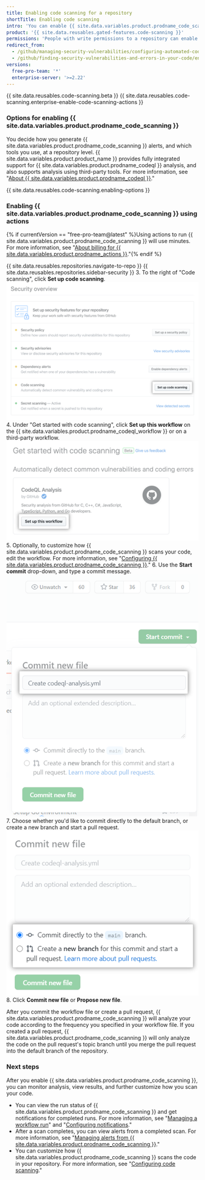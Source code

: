```yaml
---
title: Enabling code scanning for a repository
shortTitle: Enabling code scanning
intro: 'You can enable {{ site.data.variables.product.prodname_code_scanning }} for your project''s repository.'
product: '{{ site.data.reusables.gated-features.code-scanning }}'
permissions: 'People with write permissions to a repository can enable {{ site.data.variables.product.prodname_code_scanning }} for the repository.'
redirect_from:
  - /github/managing-security-vulnerabilities/configuring-automated-code-scanning
  - /github/finding-security-vulnerabilities-and-errors-in-your-code/enabling-code-scanning
versions:
  free-pro-team: '*'
  enterprise-server: '>=2.22'
---
```


{{ site.data.reusables.code-scanning.beta }}
{{ site.data.reusables.code-scanning.enterprise-enable-code-scanning-actions }}

### Options for enabling {{ site.data.variables.product.prodname_code_scanning }}

You decide how you generate {{ site.data.variables.product.prodname_code_scanning }} alerts, and which tools you use, at a repository level. {{ site.data.variables.product.product_name }} provides fully integrated support for {{ site.data.variables.product.prodname_codeql }} analysis, and also supports analysis using third-party tools. For more information, see "[About {{ site.data.variables.product.prodname_codeql }}](/github/finding-security-vulnerabilities-and-errors-in-your-code/about-code-scanning#about-codeql)."

{{ site.data.reusables.code-scanning.enabling-options }}

### Enabling {{ site.data.variables.product.prodname_code_scanning }} using actions

{% if currentVersion == "free-pro-team@latest" %}Using actions to run {{ site.data.variables.product.prodname_code_scanning }} will use minutes. For more information, see "[About billing for {{ site.data.variables.product.prodname_actions }}](/github/setting-up-and-managing-billing-and-payments-on-github/about-billing-for-github-actions)."{% endif %}

{{ site.data.reusables.repositories.navigate-to-repo }}
{{ site.data.reusables.repositories.sidebar-security }}
3. To the right of "Code scanning", click **Set up code scanning**.
 !["Set up code scanning" button to the right of "Code scanning" in the Security Overview](/assets/images/help/security/overview-set-up-code-scanning.png)
4. Under "Get started with code scanning", click **Set up this workflow** on the {{ site.data.variables.product.prodname_codeql_workflow }} or on a third-party workflow.
 !["Set up this workflow" button under "Get started with code scanning" heading](/assets/images/help/repository/code-scanning-set-up-this-workflow.png)
5. Optionally, to customize how {{ site.data.variables.product.prodname_code_scanning }} scans your code, edit the workflow. For more information, see "[Configuring {{ site.data.variables.product.prodname_code_scanning }}](/github/finding-security-vulnerabilities-and-errors-in-your-code/configuring-code-scanning)."
6. Use the **Start commit** drop-down, and type a commit message.
 ![Start commit](/assets/images/help/repository/start-commit-commit-new-file.png)
7. Choose whether you'd like to commit directly to the default branch, or create a new branch and start a pull request.
 ![Choose where to commit](/assets/images/help/repository/start-commit-choose-where-to-commit.png)
8. Click **Commit new file** or **Propose new file**.

After you commit the workflow file or create a pull request, {{ site.data.variables.product.prodname_code_scanning }} will analyze your code according to the frequency you specified in your workflow file. If you created a pull request, {{ site.data.variables.product.prodname_code_scanning }} will only analyze the code on the pull request's topic branch until you merge the pull request into the default branch of the repository.

### Next steps

After you enable {{ site.data.variables.product.prodname_code_scanning }}, you can monitor analysis, view results, and further customize how you scan your code.

- You can view the run status of {{ site.data.variables.product.prodname_code_scanning }} and get notifications for completed runs. For more information, see "[Managing a workflow run](/actions/configuring-and-managing-workflows/managing-a-workflow-run)" and "[Configuring notifications](/github/managing-subscriptions-and-notifications-on-github/configuring-notifications#github-actions-notification-options)."
- After a scan completes, you can view alerts from a completed scan. For more information, see "[Managing alerts from {{ site.data.variables.product.prodname_code_scanning }}](/github/finding-security-vulnerabilities-and-errors-in-your-code/managing-alerts-from-code-scanning)."
- You can customize how {{ site.data.variables.product.prodname_code_scanning }} scans the code in your repository. For more information, see "[Configuring code scanning](/github/finding-security-vulnerabilities-and-errors-in-your-code/configuring-code-scanning)."
